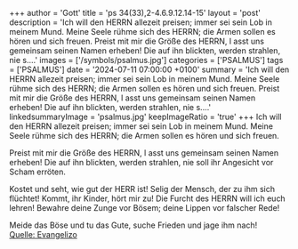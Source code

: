 +++
author = 'Gott'
title = 'ps 34(33),2-4.6.9.12.14-15'
layout = 'post'
description = 'Ich will den HERRN allezeit preisen;  immer sei sein Lob in meinem Mund. Meine Seele rühme sich des HERRN;  die Armen sollen es hören und sich freuen.  Preist mit mir die Größe des HERRN, l asst uns gemeinsam seinen Namen erheben! Die auf ihn blickten, werden strahlen,  nie s....'
images = ['/symbols/psalmus.jpg']
categories = ['PSALMUS']
tags = ['PSALMUS']
date = '2024-07-11 07:00:00 +0100'
summary = 'Ich will den HERRN allezeit preisen;  immer sei sein Lob in meinem Mund. Meine Seele rühme sich des HERRN;  die Armen sollen es hören und sich freuen.  Preist mit mir die Größe des HERRN, l asst uns gemeinsam seinen Namen erheben! Die auf ihn blickten, werden strahlen,  nie s....'
linkedsummaryImage = 'psalmus.jpg'
keepImageRatio = 'true'
+++
Ich will den HERRN allezeit preisen; 
immer sei sein Lob in meinem Mund.
Meine Seele rühme sich des HERRN; 
die Armen sollen es hören und sich freuen.

Preist mit mir die Größe des HERRN, l
asst uns gemeinsam seinen Namen erheben!
Die auf ihn blickten, werden strahlen, 
nie soll ihr Angesicht vor Scham erröten.<!--more-->

Kostet und seht, wie gut der HERR ist! 
Selig der Mensch, der zu ihm sich flüchtet!
Kommt, ihr Kinder, hört mir zu! Die Furcht des HERRN will ich euch lehren!
Bewahre deine Zunge vor Bösem; deine Lippen vor falscher Rede!

Meide das Böse und tu das Gute, suche Frieden und jage ihm nach!<br> [Quelle: Evangelizo](https://evangeliumtagfuertag.org/DE/gospel)
